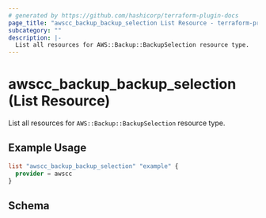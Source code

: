 ```yaml
---
# generated by https://github.com/hashicorp/terraform-plugin-docs
page_title: "awscc_backup_backup_selection List Resource - terraform-provider-awscc"
subcategory: ""
description: |-
  List all resources for AWS::Backup::BackupSelection resource type.
---
```


# awscc_backup_backup_selection (List Resource)

List all resources for `AWS::Backup::BackupSelection` resource type.

## Example Usage

```terraform
list "awscc_backup_backup_selection" "example" {
  provider = awscc
}
```

<!-- schema generated by tfplugindocs -->
## Schema
